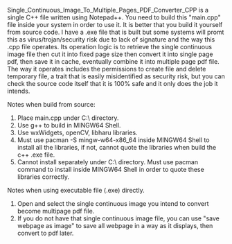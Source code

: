 Single_Continuous_Image_To_Multiple_Pages_PDF_Converter_CPP is a single C++ file written using Notepad++.
You need to build this "main.cpp" file inside your system in order to use it.
It is better that you build it yourself from source code. I have a .exe file that is built but some systems will promt this as virus/trojan/security risk due to lack of signature and the way this .cpp file operates.
Its operation logic is to retrieve the single continuous image file then cut it into fixed page size then convert it into single page pdf, then save it in cache, eventually combine it into multiple page pdf file.
The way it operates includes the permissions to create file and delete temporary file, a trait that is easily misidentified as security risk, but you can check the source code itself that it is 100% safe and it only does the job it intends.

Notes when build from source:
1) Place main.cpp under C:\ directory.
2) Use g++ to build in MINGW64 Shell.
3) Use wxWidgets, openCV, libharu libraries.
4) Must use pacman -S mingw-w64-x86_64 inside MINGW64 Shell to install all the libraries, if not, cannot quote the libraries when build the c++ .exe file.
5) Cannot install separately under C:\ directory. Must use pacman command to install inside MINGW64 Shell in order to quote these libraries correctly.

Notes when using executable file (.exe) directly.
1) Open and select the single continuous image you intend to convert become multipage pdf file.
2) If you do not have that single continuous image file, you can use "save webpage as image" to save all webpage in a way as it displays, then convert to pdf later.
